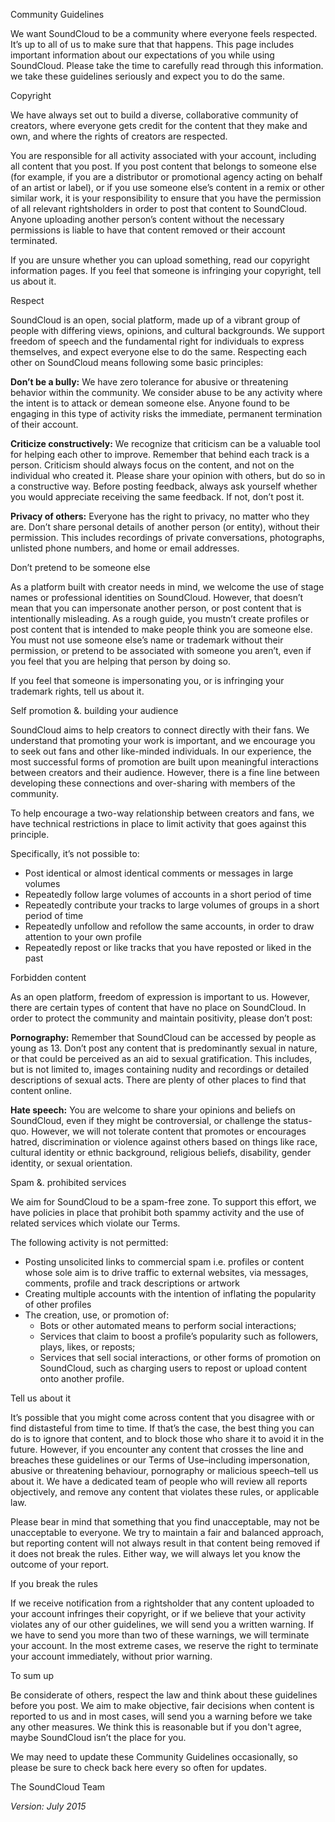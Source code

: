 Community Guidelines

We want SoundCloud to be a community where everyone feels respected. It’s up to all of us to make sure that that happens. This page includes important information about our expectations of you while using SoundCloud. Please take the time to carefully read through this information. we take these guidelines seriously and expect you to do the same.

Copyright

We have always set out to build a diverse, collaborative community of creators, where everyone gets credit for the content that they make and own, and where the rights of creators are respected.

You are responsible for all activity associated with your account, including all content that you post. If you post content that belongs to someone else (for example, if you are a distributor or promotional agency acting on behalf of an artist or label), or if you use someone else’s content in a remix or other similar work, it is your responsibility to ensure that you have the permission of all relevant rightsholders in order to post that content to SoundCloud. Anyone uploading another person’s content without the necessary permissions is liable to have that content removed or their account terminated.

If you are unsure whether you can upload something, read our copyright information pages. If you feel that someone is infringing your copyright, tell us about it.

Respect

SoundCloud is an open, social platform, made up of a vibrant group of people with differing views, opinions, and cultural backgrounds. We support freedom of speech and the fundamental right for individuals to express themselves, and expect everyone else to do the same. Respecting each other on SoundCloud means following some basic principles:

**Don’t be a bully:** We have zero tolerance for abusive or threatening behavior within the community. We consider abuse to be any activity where the intent is to attack or demean someone else. Anyone found to be engaging in this type of activity risks the immediate, permanent termination of their account.

**Criticize constructively:** We recognize that criticism can be a valuable tool for helping each other to improve. Remember that behind each track is a person. Criticism should always focus on the content, and not on the individual who created it. Please share your opinion with others, but do so in a constructive way. Before posting feedback, always ask yourself whether you would appreciate receiving the same feedback. If not, don’t post it.

**Privacy of others:** Everyone has the right to privacy, no matter who they are. Don’t share personal details of another person (or entity), without their permission. This includes recordings of private conversations, photographs, unlisted phone numbers, and home or email addresses.

Don’t pretend to be someone else

As a platform built with creator needs in mind, we welcome the use of stage names or professional identities on SoundCloud. However, that doesn’t mean that you can impersonate another person, or post content that is intentionally misleading. As a rough guide, you mustn’t create profiles or post content that is intended to make people think you are someone else. You must not use someone else’s name or trademark without their permission, or pretend to be associated with someone you aren’t, even if you feel that you are helping that person by doing so.

If you feel that someone is impersonating you, or is infringing your trademark rights, tell us about it.

Self promotion &. building your audience

SoundCloud aims to help creators to connect directly with their fans. We understand that promoting your work is important, and we encourage you to seek out fans and other like-minded individuals. In our experience, the most successful forms of promotion are built upon meaningful interactions between creators and their audience. However, there is a fine line between developing these connections and over-sharing with members of the community.

To help encourage a two-way relationship between creators and fans, we have technical restrictions in place to limit activity that goes against this principle.

Specifically, it’s not possible to:

*   Post identical or almost identical comments or messages in large volumes
*   Repeatedly follow large volumes of accounts in a short period of time
*   Repeatedly contribute your tracks to large volumes of groups in a short period of time
*   Repeatedly unfollow and refollow the same accounts, in order to draw attention to your own profile
*   Repeatedly repost or like tracks that you have reposted or liked in the past

Forbidden content

As an open platform, freedom of expression is important to us. However, there are certain types of content that have no place on SoundCloud. In order to protect the community and maintain positivity, please don’t post:

**Pornography:** Remember that SoundCloud can be accessed by people as young as 13. Don’t post any content that is predominantly sexual in nature, or that could be perceived as an aid to sexual gratification. This includes, but is not limited to, images containing nudity and recordings or detailed descriptions of sexual acts. There are plenty of other places to find that content online.

**Hate speech:** You are welcome to share your opinions and beliefs on SoundCloud, even if they might be controversial, or challenge the status-quo. However, we will not tolerate content that promotes or encourages hatred, discrimination or violence against others based on things like race, cultural identity or ethnic background, religious beliefs, disability, gender identity, or sexual orientation.

Spam &. prohibited services

We aim for SoundCloud to be a spam-free zone. To support this effort, we have policies in place that prohibit both spammy activity and the use of related services which violate our Terms.

The following activity is not permitted:

*   Posting unsolicited links to commercial spam i.e. profiles or content whose sole aim is to drive traffic to external websites, via messages, comments, profile and track descriptions or artwork
*   Creating multiple accounts with the intention of inflating the popularity of other profiles
*   The creation, use, or promotion of:
    *   Bots or other automated means to perform social interactions;
    *   Services that claim to boost a profile’s popularity such as followers, plays, likes, or reposts;
    *   Services that sell social interactions, or other forms of promotion on SoundCloud, such as charging users to repost or upload content onto another profile.

Tell us about it

It’s possible that you might come across content that you disagree with or find distasteful from time to time. If that’s the case, the best thing you can do is to ignore that content, and to block those who share it to avoid it in the future. However, if you encounter any content that crosses the line and breaches these guidelines or our Terms of Use–including impersonation, abusive or threatening behaviour, pornography or malicious speech–tell us about it. We have a dedicated team of people who will review all reports objectively, and remove any content that violates these rules, or applicable law.

Please bear in mind that something that you find unacceptable, may not be unacceptable to everyone. We try to maintain a fair and balanced approach, but reporting content will not always result in that content being removed if it does not break the rules. Either way, we will always let you know the outcome of your report.

If you break the rules

If we receive notification from a rightsholder that any content uploaded to your account infringes their copyright, or if we believe that your activity violates any of our other guidelines, we will send you a written warning. If we have to send you more than two of these warnings, we will terminate your account. In the most extreme cases, we reserve the right to terminate your account immediately, without prior warning.

To sum up

Be considerate of others, respect the law and think about these guidelines before you post. We aim to make objective, fair decisions when content is reported to us and in most cases, will send you a warning before we take any other measures. We think this is reasonable but if you don't agree, maybe SoundCloud isn’t the place for you.

We may need to update these Community Guidelines occasionally, so please be sure to check back here every so often for updates.

The SoundCloud Team

_Version: July 2015_
